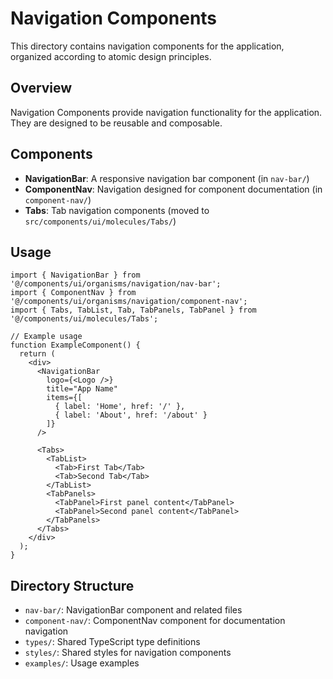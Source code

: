 # Navigation Components

This directory contains navigation components for the application, organized according to atomic design principles.

## Overview

Navigation Components provide navigation functionality for the application. They are designed to be reusable and composable.

## Components

- **NavigationBar**: A responsive navigation bar component (in `nav-bar/`)
- **ComponentNav**: Navigation designed for component documentation (in `component-nav/`)
- **Tabs**: Tab navigation components (moved to `src/components/ui/molecules/Tabs/`)

## Usage

```tsx
import { NavigationBar } from '@/components/ui/organisms/navigation/nav-bar';
import { ComponentNav } from '@/components/ui/organisms/navigation/component-nav';
import { Tabs, TabList, Tab, TabPanels, TabPanel } from '@/components/ui/molecules/Tabs';

// Example usage
function ExampleComponent() {
  return (
    <div>
      <NavigationBar 
        logo={<Logo />}
        title="App Name"
        items={[
          { label: 'Home', href: '/' },
          { label: 'About', href: '/about' }
        ]}
      />
      
      <Tabs>
        <TabList>
          <Tab>First Tab</Tab>
          <Tab>Second Tab</Tab>
        </TabList>
        <TabPanels>
          <TabPanel>First panel content</TabPanel>
          <TabPanel>Second panel content</TabPanel>
        </TabPanels>
      </Tabs>
    </div>
  );
}
```

## Directory Structure
- `nav-bar/`: NavigationBar component and related files
- `component-nav/`: ComponentNav component for documentation navigation
- `types/`: Shared TypeScript type definitions
- `styles/`: Shared styles for navigation components
- `examples/`: Usage examples 